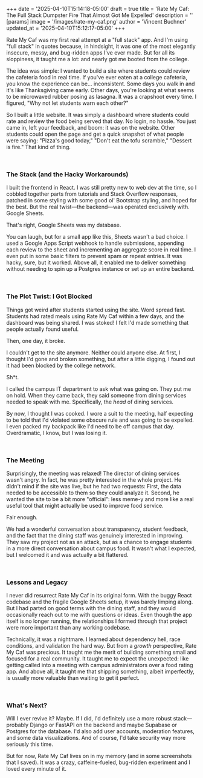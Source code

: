 +++
date = '2025-04-10T15:14:18-05:00'
draft = true
title = 'Rate My Caf: The Full Stack Dumpster Fire That Almost Got Me Expelled'
description = ''
[params]
    image = '/images/rate-my-caf.png'
    author = 'Vincent Buchner'
    updated_at = '2025-04-10T15:12:17-05:00'
+++

Rate My Caf was my first real attempt at a "full stack" app. And I'm using "full stack" in quotes because, in hindsight, it was one of the most elegantly insecure, messy, and bug-ridden apps I've ever made. But for all its sloppiness, it taught me a lot: and nearly got me booted from the college.

The idea was simple: I wanted to build a site where students could review the cafeteria food in real time. If you've ever eaten at a college cafeteria, you know the experience can be... inconsistent. Some days you walk in and it's like Thanksgiving came early. Other days, you're looking at what seems to be microwaved rubber posing as lasagna. It was a crapshoot every time. I figured, "Why not let students warn each other?"

So I built a little website. It was simply a dashboard where students could rate and review the food being served that day. No login, no hassle. You just came in, left your feedback, and boom: it was on the website. Other students could open the page and get a quick snapshot of what people were saying: "Pizza's good today," "Don't eat the tofu scramble," "Dessert is fire." That kind of thing.

<br>

### The Stack (and the Hacky Workarounds)

I built the frontend in React. I was still pretty new to web dev at the time, so I cobbled together parts from tutorials and Stack Overflow responses, patched in some styling with some good ol' Bootstrap styling, and hoped for the best. But the real twist—the backend—was operated exclusively with. Google Sheets.

That's right, Google Sheets was my database.

You can laugh, but for a small app like this, Sheets wasn't a bad choice. I used a Google Apps Script webhook to handle submissions, appending each review to the sheet and incrementing an aggregate score in real time. I even put in some basic filters to prevent spam or repeat entries. It was hacky, sure, but it worked. Above all, it enabled me to deliver something without needing to spin up a Postgres instance or set up an entire backend.

<br>

### The Plot Twist: I Got Blocked

Things got weird after students started using the site. Word spread fast. Students had rated meals using Rate My Caf within a few days, and the dashboard was being shared. I was stoked! I felt I'd made something that people actually found useful.

Then, one day, it broke.

I couldn't get to the site anymore. Neither could anyone else. At first, I thought I'd gone and broken something, but after a little digging, I found out it had been blocked by the college network.

Sh*t.

I called the campus IT department to ask what was going on. They put me on hold. When they came back, they said someone from dining services needed to speak with me. Specifically, the *head* of dining services.

By now, I thought I was cooked. I wore a suit to the meeting, half expecting to be told that I'd violated some obscure rule and was going to be expelled. I even packed my backpack like I'd need to be off campus that day. Overdramatic, I know, but I was losing it.

<br>

### The Meeting

Surprisingly, the meeting was relaxed! The director of dining services wasn't angry. In fact, he was pretty interested in the whole project. He didn't mind if the site was live, but he had two requests: First, the data needed to be accessible to them so they could analyze it. Second, he wanted the site to be a bit more "official": less meme-y and more like a real useful tool that might actually be used to improve food service.

Fair enough.

We had a wonderful conversation about transparency, student feedback, and the fact that the dining staff was genuinely interested in improving. They saw my project not as an attack, but as a chance to engage students in a more direct conversation about campus food. It wasn't what I expected, but I welcomed it and was actually a bit flattered.

<br>

### Lessons and Legacy

I never did resurrect Rate My Caf in its original form. With the buggy React codebase and the fragile Google Sheets setup, it was barely limping along. But I had parted on good terms with the dining staff, and they would occasionally reach out to me with questions or ideas. Even though the app itself is no longer running, the relationships I formed through that project were more important than any working codebase.

Technically, it was a nightmare. I learned about dependency hell, race conditions, and validation the hard way. But from a *growth* perspective, Rate My Caf was precious. It taught me the merit of building something small and focused for a real community. It taught me to expect the unexpected: like getting called into a meeting with campus administrators over a food rating app. And above all, it taught me that shipping something, albeit imperfectly, is usually more valuable than waiting to get it perfect.

<br>

### What's Next?

Will I ever revive it? Maybe. If I did, I'd definitely use a more robust stack—probably Django or FastAPI on the backend and maybe Supabase or Postgres for the database. I'd also add user accounts, moderation features, and some data visualizations. And of course, I'd take security way more seriously this time.

But for now, Rate My Caf lives on in my memory (and in some screenshots that I saved). It was a crazy, caffeine-fueled, bug-ridden experiment and I loved every minute of it.

